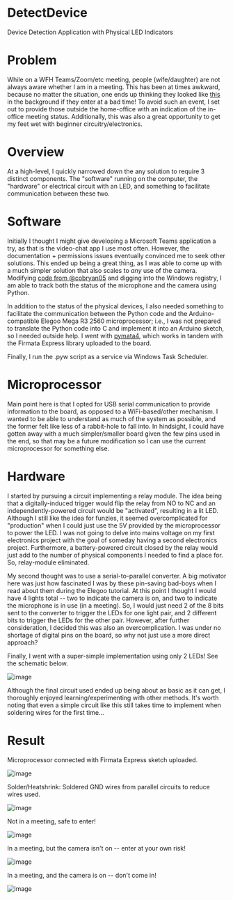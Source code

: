 # DetectDevice
Device Detection Application with Physical LED Indicators


# Problem
While on a WFH Teams/Zoom/etc meeting, people (wife/daughter) are not always aware whether I am in a meeting. This has been at times awkward, because no matter the situation, one ends up thinking they looked like [this](https://www.youtube.com/watch?v=Mh4f9AYRCZY) in the background if they enter at a bad time! To avoid such an event, I set out to provide those outside the home-office with an indication of the in-office meeting status. Additionally, this was also a great opportunity to get my feet wet with beginner circuitry/electronics.

# Overview
At a high-level, I quickly narrowed down the any solution to require 3 distinct components. The "software" running on the computer, the "hardware" or electrical circuit with an LED, and something to facilitate communication between these two.

# Software
Initially I thought I might give developing a Microsoft Teams application a try, as that is the video-chat app I use most often. However, the documentation + permissions issues eventually convinced me to seek other solutions. This ended up being a great thing, as I was able to come up with a much simpler solution that also scales to _any_ use of the camera. Modifying [code from @cobryan05](https://gist.github.com/cobryan05/8e191ae63976224a0129a8c8f376adc6) and digging into the Windows registry, I am able to track both the status of the microphone and the camera using Python.

In addition to the status of the physical devices, I also needed something to facilitate the communication between the Python code and the Arduino-compatible Elegoo Mega R3 2560 microprocessor; i.e., I was not prepared to translate the Python code into C and implement it into an Arduino sketch, so I needed outside help. I went with [pymata4](https://github.com/MrYsLab/pymata4), which works in tandem with the Firmata Express library uploaded to the board.

Finally, I run the .pyw script as a service via Windows Task Scheduler.

# Microprocessor
Main point here is that I opted for USB serial communication to provide information to the board, as opposed to a WiFi-based/other mechanism. I wanted to be able to understand as much of the system as possible, and the former felt like less of a rabbit-hole to fall into. In hindsight, I could have gotten away with a much simpler/smaller board given the few pins used in the end, so that may be a future modification so I can use the current microprocessor for something else.

# Hardware
I started by pursuing a circuit implementing a relay module. The idea being that a digitally-induced trigger would flip the relay from NO to NC and an independently-powered circuit would be "activated", resulting in a lit LED. Although I still like the idea for funzies, it seemed overcomplicated for "production" when I could just use the 5V provided by the microprocessor to power the LED. I was not going to delve into mains voltage on my first electronics project with the goal of someday having a second electronics project. Furthermore, a battery-powered circuit closed by the relay would just add to the number of physical components I needed to find a place for. So, relay-module eliminated.

My second thought was to use a serial-to-parallel converter. A big motivator here was just how fascinated I was by these pin-saving bad-boys when I read about them during the Elegoo tutorial. At this point I thought I would have 4 lights total -- two to indicate the camera is on, and two to indicate the microphone is in use (in a meeting). So, I would just need 2 of the 8 bits sent to the converter to trigger the LEDs for one light pair, and 2 different bits to trigger the LEDs for the other pair. However, after further consideration, I decided this was also an overcomplication. I was under no shortage of digital pins on the board, so why not just use a more direct approach?

Finally, I went with a super-simple implementation using only 2 LEDs! See the schematic below.

![image](https://user-images.githubusercontent.com/46940357/190284631-ba26d4ca-11aa-43fb-8356-c0a0400c49ec.png)

Although the final circuit used ended up being about as basic as it can get, I thoroughly enjoyed learning/experimenting with other methods. It's worth noting that even a simple circuit like this still takes time to implement when soldering wires for the first time...

# Result

Microprocessor connected with Firmata Express sketch uploaded.

![image](https://user-images.githubusercontent.com/46940357/190286520-16833338-4204-4823-b9e5-da6f2f7d4b7b.png)


Solder/Heatshrink: Soldered GND wires from parallel circuits to reduce wires used.

![image](https://user-images.githubusercontent.com/46940357/190286665-e0feff2d-46eb-4b62-a32e-ee5717012448.png)


Not in a meeting, safe to enter!

![image](https://user-images.githubusercontent.com/46940357/190286731-7c198fa7-d819-4aed-ab01-b32720867ca5.png)


In a meeting, but the camera isn't on -- enter at your own risk!

![image](https://user-images.githubusercontent.com/46940357/190286798-7d543d46-3d5b-4343-b93d-32cba6ee5047.png)


In a meeting, and the camera is on -- don't come in!

![image](https://user-images.githubusercontent.com/46940357/190286842-8b8722e1-fd51-453a-a2b9-2431c7fb0d6a.png)



